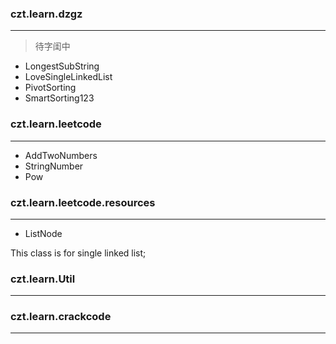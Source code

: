 ### czt.learn.dzgz
---

> 待字闺中

- LongestSubString
- LoveSingleLinkedList
- PivotSorting
- SmartSorting123

### czt.learn.leetcode
---

- AddTwoNumbers
- StringNumber
- Pow

### czt.learn.leetcode.resources
---

- ListNode

This class is for single linked list;

### czt.learn.Util
---

### czt.learn.crackcode
---
